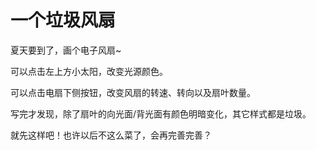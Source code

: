# 一个垃圾风扇

夏天要到了，画个电子风扇~

可以点击左上方小太阳，改变光源颜色。

可以点击电扇下侧按钮，改变风扇的转速、转向以及扇叶数量。

写完才发现，除了扇叶的向光面/背光面有颜色明暗变化，其它样式都是垃圾。

就先这样吧！也许以后不这么菜了，会再完善完善？
